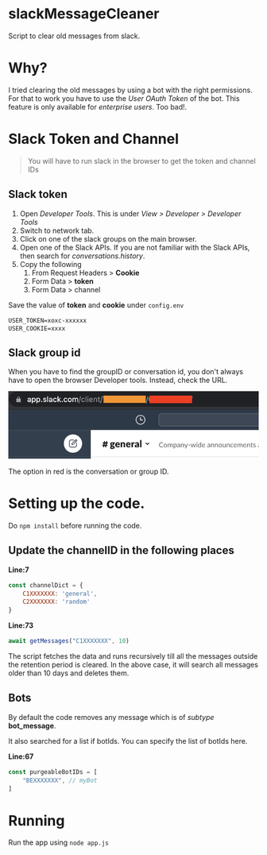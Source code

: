 # slackMessageCleaner
Script to clear old messages from slack.

# Why?

I tried clearing the old messages by using a bot with the right permissions. For that to work you have to use the *User OAuth Token* of the bot. This feature is only available for *enterprise users*. Too bad!.

# Slack Token and Channel 

> You will have to run slack in the browser to get the token and channel IDs

## Slack token

1. Open *Developer Tools*. This is under *View > Developer > Developer Tools*
2. Switch to network tab.
3. Click on one of the slack groups on the main browser.
4. Open one of the Slack APIs. If you are not familiar with the Slack APIs, then search for *conversations.history*.
5. Copy the following
   1. From Request Headers > **Cookie**
   2. Form Data > **token**
   3. Form Data > channel

Save the value of **token** and **cookie** under `config.env`

```
USER_TOKEN=xoxc-xxxxxx
USER_COOKIE=xxxx
```

## Slack group id

When you have to find the groupID or conversation id, you don't always have to open the browser Developer tools. Instead, check the URL.

![Slack URL](./images/slackURL.png "Slack URL")

The option in red is the conversation or group ID.

# Setting up the code.

Do `npm install` before running the code.

## Update the channelID in the following places

**Line:7**
```js
const channelDict = {
	C1XXXXXXX: 'general',
	C2XXXXXXX: 'random'
}
```

**Line:73**
```js
await getMessages("C1XXXXXXX", 10)
```

The script fetches the data and runs recursively till all the messages outside the retention period is cleared. In the above case, it will search all messages older than 10 days and deletes them.

## Bots

By default the code removes any message which is of *subtype* **bot_message**.

It also searched for a list if botIds. You can specify the list of botIds here.

**Line:67**

```js
const purgeableBotIDs = [
	"BEXXXXXXX", // myBot
]
```

# Running

Run the app using `node app.js`